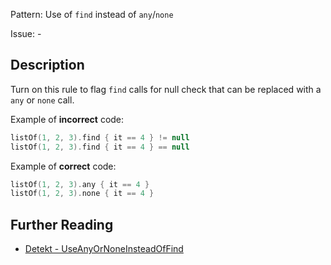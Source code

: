 Pattern: Use of `find` instead of `any`/`none`

Issue: -

## Description

Turn on this rule to flag `find` calls for null check that can be replaced with a `any` or `none` call.

Example of **incorrect** code:

```kotlin
listOf(1, 2, 3).find { it == 4 } != null
listOf(1, 2, 3).find { it == 4 } == null
```

Example of **correct** code:

```kotlin
listOf(1, 2, 3).any { it == 4 }
listOf(1, 2, 3).none { it == 4 }
```

## Further Reading

* [Detekt - UseAnyOrNoneInsteadOfFind](https://detekt.dev/style.html#useanyornoneinsteadoffind)